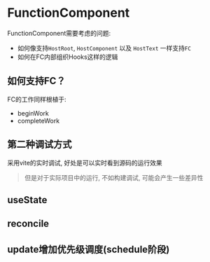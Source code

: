# FunctionComponent

FunctionComponent需要考虑的问题:
+ 如何像支持`HostRoot`, `HostComponent` 以及 `HostText` 一样支持`FC`
+ 如何在FC内部组织Hooks这样的逻辑

## 如何支持FC？
FC的工作同样根植于:
+ beginWork
+ completeWork

## 第二种调试方式

采用vite的实时调试, 好处是可以实时看到源码的运行效果

> 但是对于实际项目中的运行, 不如构建调试, 可能会产生一些差异性

## useState

## reconcile

## update增加优先级调度(schedule阶段)
